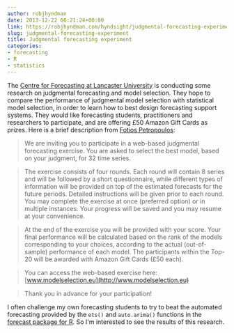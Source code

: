 ```yaml
---
author: robjhyndman
date: 2013-12-22 06:21:24+00:00
link: https://robjhyndman.com/hyndsight/judgmental-forecasting-experiment/
slug: judgmental-forecasting-experiment
title: Judgmental forecasting experiment
categories:
- forecasting
- R
- statistics
---
```


The [Centre for Forecasting at Lancaster University](http://www.lancaster.ac.uk/lums/forecasting/) is conducting some research on judgmental forecasting and model selection. They hope to compare the performance of judgmental model selection with statistical model selection, in order to learn how to best design forecasting support systems. They would like forecasting students, practitioners and researchers to participate, and are offering £50 Amazon Gift Cards as prizes. Here is a brief description from [Fotios Petropoulos](http://www.lums.lancs.ac.uk/profiles/fotios-petropoulos/):<!-- more -->



>We are inviting you to participate in a web-based judgmental forecasting exercise. You are asked to select the best model, based on your judgment, for 32 time series.

>The exercise consists of four rounds. Each round will contain 8 series and will be followed by a short questionnaire, while different types of information will be provided on top of the estimated forecasts for the future periods. Detailed instructions will be given prior to each round. You may complete the exercise at once (preferred option) or in multiple instances. Your progress will be saved and you may resume at your convenience.

>At the end of the exercise you will be provided with your score. Your final performance will be calculated based on the rank of the models corresponding to your choices, according to the actual (out-of-sample) performance of each model. The participants within the Top-20 will be awarded with Amazon Gift Cards (£50 each).

>You can access the web-based exercise here: [www.modelselection.eu](http://www.modelselection.eu)

>Thank you in advance for your participation!



I often challenge my own forecasting students to try to beat the automated forecasting provided by the `ets()` and `auto.arima()` functions in the [forecast package for R](http://github.com/robjhyndman/forecast/).  So I'm interested to see the results of this research.
